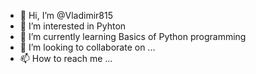 - 👋 Hi, I’m @Vladimir815
- 👀 I’m interested in Pyhton
- 🌱 I’m currently learning Basics of Python programming
- 💞️ I’m looking to collaborate on ...
- 📫 How to reach me ...

<!---
Vladimir815/Vladimir815 is a ✨ special ✨ repository because its `README.md` (this file) appears on your GitHub profile.
You can click the Preview link to take a look at your changes.
--->
